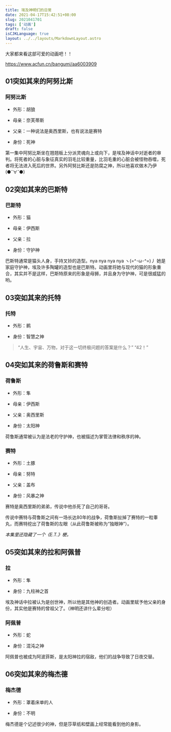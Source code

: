 ```yaml
---
title: 埃及神明们的日常
date: 2021-04-17T15:42:51+08:00
slug: 2021041701
tags: ['动画']
draft: false
isCJKLanguage: true
layout: ../../layouts/MarkdownLayout.astro
---
```


大家都来看这部可爱的动画吧！！

<https://www.acfun.cn/bangumi/aa6003909>

## 01突如其来的阿努比斯

### 阿努比斯

* 外形：胡狼

* 母亲：奈芙蒂斯

* 父亲：一种说法是奥西里斯，也有说法是赛特

* 身份：死神

第一集中阿努比斯坐在翘翘板上分派灵魂向上或向下，是埃及神话中对逝者的审判。将死者的心脏与象征真实的羽毛比较重量，比羽毛重的心脏会被怪物吞噬，死者将无法进入死后的世界。另外阿努比斯还是防腐之神，所以他喜欢做木乃伊(●ˇ∀ˇ●)

## 02突如其来的巴斯特

### 巴斯特

* 外形：猫

* 母亲：伊西斯

* 父亲：拉

* 身份：守护神

巴斯特通常是猫头人身，手持叉铃的造型。nya nya nya nya ヽ(=^･ω･^=)丿 她是家庭守护神，埃及许多陶罐的造型也是巴斯特。动画里将她与现代的猫的形象重合，其实并不是这样，巴斯特原来的形象是母狮，并且身为守护神，可是很威猛的哟。

## 03突如其来的托特

### 托特

* 外形：鹮

* 身份：智慧之神

> “人生、宇宙、万物，对于这一切终极问题的答案是什么？”
> “42！”

## 04突如其来的荷鲁斯和赛特

### 荷鲁斯

* 外形：隼

* 母亲：伊西斯

* 父亲：奥西里斯

* 身份：太阳神

荷鲁斯通常被认为是法老的守护神，也被描述为掌管法律和秩序的神。

### 赛特

* 外形：土豚

* 母亲：努特

* 父亲：盖布

* 身份：风暴之神

赛特是奥西里斯的弟弟，传说中他杀死了自己的哥哥。

传说中赛特与荷鲁斯之间有一场长达80年的战争，荷鲁斯扯掉了赛特的一粒睾丸，而赛特挖出了荷鲁斯的左眼（从此荷鲁斯被称为“独眼神”）。

*本集里还隐藏了一个《E.T.》梗。*

## 05突如其来的拉和阿佩普

### 拉

* 外形：隼

* 身份：九柱神之首

埃及神话中拉被认为是创世神，所以他是其他神的创造者。动画里赋予他父亲的身份，其实他是赛特的曾祖父了。（神明还讲什么辈分啦）

### 阿佩普

* 外形：蛇

* 身份：混沌之神

阿佩普也被成为阿波菲斯，是太阳神拉的宿敌，他们的战争导致了日夜交替。

## 06突如其来的梅杰德

### 梅杰德

* 外形：罩着床单的人

* 身份：不明

梅杰德是个记述很少的神，但是莎草纸和壁画上经常能看到他的身影。

